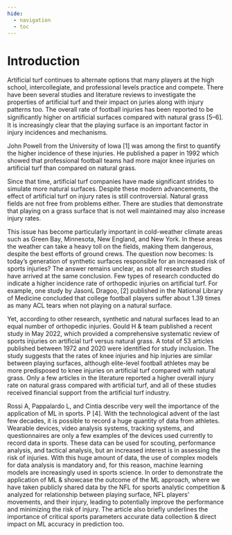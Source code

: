 ```yaml
---
hide:
  - navigation
  - toc
---
```


# Introduction

Artificial turf continues to alternate options that many players at the high school, intercollegiate, and professional levels practice and compete. There have been several studies and literature reviews to investigate the properties of artificial turf and their impact on juries along with injury patterns too. The overall rate of football injuries has been reported to be signiﬁcantly higher on artiﬁcial surfaces compared with natural grass [5–6]. It is increasingly clear that the playing surface is an important factor in injury incidences and mechanisms. 

John Powell from the University of Iowa [1] was among the first to quantify the higher incidence of these injuries. He published a paper in 1992 which showed that professional football teams had more major knee injuries on artificial turf than compared on natural grass.

Since that time, artificial turf companies have made significant strides to simulate more natural surfaces. Despite these modern advancements, the effect of artificial turf on injury rates is still controversial. 
Natural grass fields are not free from problems either. There are studies that demonstrate that playing on a grass surface that is not well maintained may also increase injury rates.

This issue has become particularly important in cold-weather climate areas such as Green Bay, Minnesota, New England, and New York. In these areas the weather can take a heavy toll on the fields, making them dangerous, despite the best efforts of ground crews.
The question now becomes: Is today’s generation of synthetic surfaces responsible for an increased risk of sports injuries? The answer remains unclear, as not all research studies have arrived at the same conclusion.
Few types of research conducted do indicate a higher incidence rate of orthopedic injuries on artificial turf. For example, one study by JasonL Dragoo,  [2] published in the National Library of Medicine concluded that college football players suffer about 1.39 times as many ACL tears when not playing on a natural surface.

Yet, according to other research, synthetic and natural surfaces lead to an equal number of orthopedic injuries.
Gould H & team published a recent study in May 2022, which provided a comprehensive systematic review of sports injuries on artificial turf versus natural grass. A total of 53 articles published between 1972 and 2020 were identified for study inclusion. The study suggests that the rates of knee injuries and hip injuries are similar between playing surfaces, although elite-level football athletes may be more predisposed to knee injuries on artificial turf compared with natural grass. Only a few articles in the literature reported a higher overall injury rate on natural grass compared with artificial turf, and all of these studies received financial support from the artificial turf industry.

Rossi A, Pappalardo L, and Cintia describe very well the importance of the application of ML in sports. P [4]. With the technological advent of the last few decades, it is possible to record a huge quantity of data from athletes. Wearable devices, video analysis systems, tracking systems, and questionnaires are only a few examples of the devices used currently to record data in sports. These data can be used for scouting, performance analysis, and tactical analysis, but an increased interest is in assessing the risk of injuries. With this huge amount of data, the use of complex models for data analysis is mandatory and, for this reason, machine learning models are increasingly used in sports science. 
In order to demonstrate the application of ML & showcase the outcome of the ML approach, where we have taken publicly shared data by the NFL for sports analytic competition & analyzed for relationship between playing surface, NFL players' movements, and their injury, leading to potentially improve the performance and minimizing the risk of injury. The article also briefly underlines the importance of critical sports parameters accurate data collection & direct impact on ML accuracy in prediction too. 
